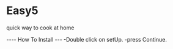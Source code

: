 # Easy5
quick way to cook at home

---- How To Install ---
-Double click on setUp.
-press Continue.

